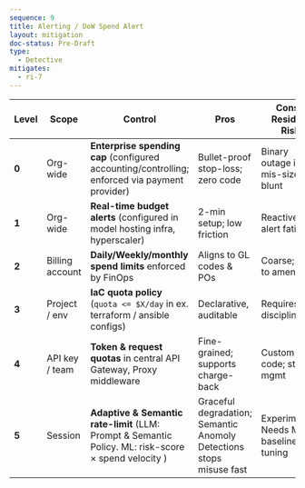 ```yaml
---
sequence: 9
title: Alerting / DoW Spend Alert
layout: mitigation
doc-status: Pre-Draft
type:
  - Detective
mitigates:
  - ri-7
---
```


| **Level** | **Scope**       | **Control**                                                                                                                | **Pros**                                | **Cons / Residual Risk**          |
| --------- | --------------- | -------------------------------------------------------------------------------------------------------------------------- | --------------------------------------- | --------------------------------- |
| **0**     | Org-wide        | **Enterprise spending cap** (configured accounting/controlling; enforced via payment provider)                             | Bullet-proof stop-loss; zero code       | Binary outage if mis-sized; blunt |
| **1**     | Org-wide        | **Real-time budget alerts** (configured in model hosting infra, hyperscaler)                                               | 2-min setup; low friction               | Reactive; alert fatigue           |
| **2**     | Billing account | **Daily/Weekly/monthly spend limits** enforced by FinOps                                                                   | Aligns to GL codes & POs                | Coarse; slow to amend             |
| **3**     | Project / env   | **IaC quota policy** (`quota <= $X/day` in ex. terraform / ansible configs)                                                | Declarative, auditable                  | Requires IaC discipline           |
| **4**     | API key / team  | **Token & request quotas** in central API Gateway, Proxy middleware                                                        | Fine-grained; supports charge-back      | Custom code; state mgmt           |
| **5**     | Session         | **Adaptive & Semantic rate-limit** (LLM: Prompt & Semantic Policy. ML: risk-score × spend velocity  )                      | Graceful degradation; Semantic Anomoly Detections stops misuse fast | Experimental, Needs ML baseline & tuning |
